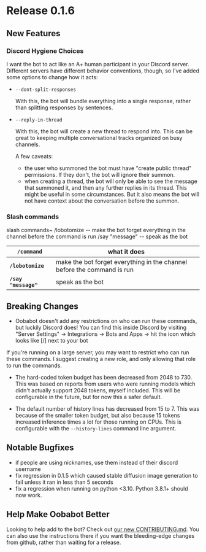 
# Release 0.1.6

## New Features

### Discord Hygiene Choices

I want the bot to act like an A+ human participant in your Discord server.  Different servers have different behavior conventions, though, so I've added some options to change how it acts:

- `--dont-split-responses`

  With this, the bot will bundle everything into a single response, rather than splitting responses by sentences.

- `--reply-in-thread`

  With this, the bot will create a new thread to respond into.  This can be great to keeping multiple conversational tracks organized on busy channels.

  A few caveats:

  - the user who summoned the bot must have "create public thread" permissions.  If they don't, the bot will ignore their summon.
  - when creating a thread, the bot will only be able to see the message that summoned it, and then any further replies in its thread.  This might be useful in some circumstances.  But it also means the bot will not have context about the conversation before the summon.

### Slash commands

slash commands~
  /lobotomize -- make the bot forget everything in the channel before the command is run
  /say "message" -- speak as the bot

| **`/command`**  | what it does |
|---------------|------------------|
| **`/lobotomize`** | make the bot forget everything in the channel before the command is run |
| **`/say "message"`** | speak as the bot |

## Breaking Changes

- Oobabot doesn't add any restrictions on who can run these commands, but luckily Discord does!  You can find this inside Discord by visiting "Server Settings" -> Integrations -> Bots and Apps -> hit the icon which looks like [/] next to your bot

If you're running on a large server, you may want to restrict who can run these commands.  I suggest creating a new role, and only allowing that role to run the commands.

- The hard-coded token budget has been decreased from 2048 to 730.  This was based on reports from users who were running models which didn't actually support 2048 tokens, myself included.  This will be configurable in the future, but for now this a safer default.

- The default number of history lines has decreased from 15 to 7.  This was because of the smaller token budget, but also because 15 tokens increased inference times a lot for those running on CPUs.  This is configurable with the `--history-lines` command line argument.

## Notable Bugfixes

- if people are using nicknames, use them instead of their discord username
- fix regression in 0.1.5 which caused stable diffusion image generation to fail unless it ran in less than 5 seconds
- fix a regression when running on python <3.10.  Python 3.8.1+ should now work.

## Help Make Oobabot Better

Looking to help add to the bot?  Check out [our new CONTRIBUTING.md](https://github.com/chrisrude/oobabot/blob/main/docs/CONTRIBUTING.md).  You can also use the instructions there if you want the bleeding-edge changes from github, rather than waiting for a release.
